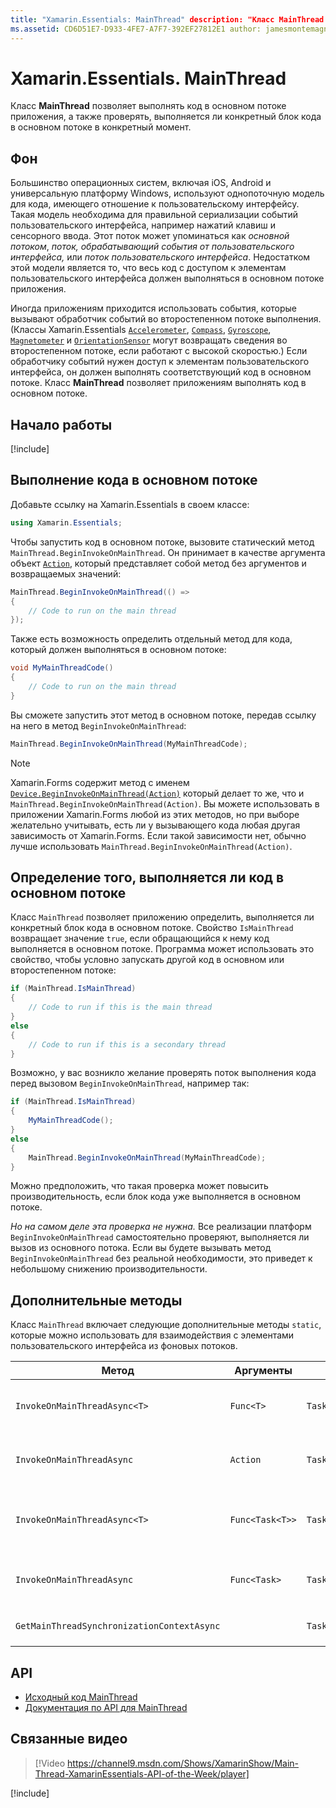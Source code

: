 ```yaml
---
title: "Xamarin.Essentials: MainThread" description: "Класс MainThread позволяет приложениям выполнять код в основном потоке выполнения".
ms.assetid: CD6D51E7-D933-4FE7-A7F7-392EF27812E1 author: jamesmontemagno ms.custom: video ms.author: jamont ms.date: 20.08.2019 no-loc: [Xamarin.Forms, Xamarin.Essentials]
---
```


# <a name="xamarinessentials-mainthread"></a>Xamarin.Essentials. MainThread

Класс **MainThread** позволяет выполнять код в основном потоке приложения, а также проверять, выполняется ли конкретный блок кода в основном потоке в конкретный момент.

## <a name="background"></a>Фон

Большинство операционных систем, включая iOS, Android и универсальную платформу Windows, используют однопоточную модель для кода, имеющего отношение к пользовательскому интерфейсу. Такая модель необходима для правильной сериализации событий пользовательского интерфейса, например нажатий клавиш и сенсорного ввода. Этот поток может упоминаться как _основной потоком_, _поток, обрабатывающий события от пользовательского интерфейса,_ или _поток пользовательского интерфейса_. Недостатком этой модели является то, что весь код с доступом к элементам пользовательского интерфейса должен выполняться в основном потоке приложения.

Иногда приложениям приходится использовать события, которые вызывают обработчик событий во второстепенном потоке выполнения. (Классы Xamarin.Essentials [`Accelerometer`](accelerometer.md), [`Compass`](compass.md), [`Gyroscope`](gyroscope.md), [`Magnetometer`](magnetometer.md) и [`OrientationSensor`](orientation-sensor.md) могут возвращать сведения во второстепенном потоке, если работают с высокой скоростью.) Если обработчику событий нужен доступ к элементам пользовательского интерфейса, он должен выполнять соответствующий код в основном потоке. Класс **MainThread** позволяет приложениям выполнять код в основном потоке.

## <a name="get-started"></a>Начало работы

[!include[](~/essentials/includes/get-started.md)]

## <a name="running-code-on-the-main-thread"></a>Выполнение кода в основном потоке

Добавьте ссылку на Xamarin.Essentials в своем классе:

```csharp
using Xamarin.Essentials;
```

Чтобы запустить код в основном потоке, вызовите статический метод `MainThread.BeginInvokeOnMainThread`. Он принимает в качестве аргумента объект [`Action`](xref:System.Action), который представляет собой метод без аргументов и возвращаемых значений:

```csharp
MainThread.BeginInvokeOnMainThread(() =>
{
    // Code to run on the main thread
});
```

Также есть возможность определить отдельный метод для кода, который должен выполняться в основном потоке:

```csharp
void MyMainThreadCode()
{
    // Code to run on the main thread
}
```

Вы сможете запустить этот метод в основном потоке, передав ссылку на него в метод `BeginInvokeOnMainThread`:

```csharp
MainThread.BeginInvokeOnMainThread(MyMainThreadCode);
```

> [!NOTE]
> Xamarin.Forms содержит метод с именем [`Device.BeginInvokeOnMainThread(Action)`](https://docs.microsoft.com/dotnet/api/xamarin.forms.device.begininvokeonmainthread)
> который делает то же, что и `MainThread.BeginInvokeOnMainThread(Action)`.
> Вы можете использовать в приложении Xamarin.Forms любой из этих методов, но при выборе желательно учитывать, есть ли у вызывающего кода любая другая зависимость от Xamarin.Forms. Если такой зависимости нет, обычно лучше использовать `MainThread.BeginInvokeOnMainThread(Action)`.

## <a name="determining-if-code-is-running-on-the-main-thread"></a>Определение того, выполняется ли код в основном потоке

Класс `MainThread` позволяет приложению определить, выполняется ли конкретный блок кода в основном потоке. Свойство `IsMainThread` возвращает значение `true`, если обращающийся к нему код выполняется в основном потоке. Программа может использовать это свойство, чтобы условно запускать другой код в основном или второстепенном потоке:

```csharp
if (MainThread.IsMainThread)
{
    // Code to run if this is the main thread
}
else
{
    // Code to run if this is a secondary thread
}
```

Возможно, у вас возникло желание проверять поток выполнения кода перед вызовом `BeginInvokeOnMainThread`, например так:

```csharp
if (MainThread.IsMainThread)
{
    MyMainThreadCode();
}
else
{
    MainThread.BeginInvokeOnMainThread(MyMainThreadCode);
}
```

Можно предположить, что такая проверка может повысить производительность, если блок кода уже выполняется в основном потоке.

_Но на самом деле эта проверка не нужна._ Все реализации платформ `BeginInvokeOnMainThread` самостоятельно проверяют, выполняется ли вызов из основного потока. Если вы будете вызывать метод `BeginInvokeOnMainThread` без реальной необходимости, это приведет к небольшому снижению производительности.

## <a name="additional-methods"></a>Дополнительные методы

Класс `MainThread` включает следующие дополнительные методы `static`, которые можно использовать для взаимодействия с элементами пользовательского интерфейса из фоновых потоков.

| Метод | Аргументы | Возвращает | Цель |
|---|---|---|---|
| `InvokeOnMainThreadAsync<T>` | `Func<T>` | `Task<T>` | Вызывает объект `Func<T>` в основном потоке и ожидает его завершения. |
| `InvokeOnMainThreadAsync` | `Action` | `Task` | Вызывает объект `Action` в основном потоке и ожидает его завершения. |
| `InvokeOnMainThreadAsync<T>`| `Func<Task<T>>` | `Task<T>` | Вызывает объект `Func<Task<T>>` в основном потоке и ожидает его завершения. |
| `InvokeOnMainThreadAsync` | `Func<Task>` | `Task` | Вызывает объект `Func<Task>` в основном потоке и ожидает его завершения. |
| `GetMainThreadSynchronizationContextAsync` | | `Task<SynchronizationContext>` | Возвращает `SynchronizationContext` для основного потока. |

## <a name="api"></a>API

- [Исходный код MainThread](https://github.com/xamarin/Essentials/tree/master/Xamarin.Essentials/MainThread)
- [Документация по API для MainThread](xref:Xamarin.Essentials.MainThread)

## <a name="related-video"></a>Связанные видео

> [!Video https://channel9.msdn.com/Shows/XamarinShow/Main-Thread-XamarinEssentials-API-of-the-Week/player]

[!include[](~/essentials/includes/xamarin-show-essentials.md)]
